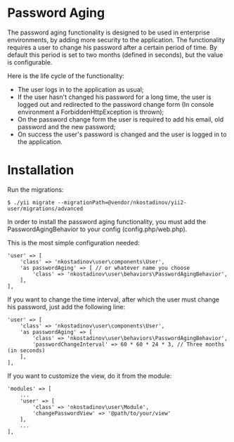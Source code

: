 # Password Aging

The password aging functionality is designed to be used in enterprise environments, by adding more security to the application.
The functionality requires a user to change his password after a certain period of time.
By default this period is set to two months (defined in seconds), but the value is configurable.

Here is the life cycle of the functionality:
 - The user logs in to the application as usual;
 - If the user hasn't changed his password for a long time, the user is logged out and redirected to the password change form (In console environment a ForbiddenHttpException is thrown); 
 - On the password change form the user is required to add his email, old password and the new password;
 - On success the user's password is changed and the user is logged in to the application.

# Installation

Run the migrations:

```
$ ./yii migrate --migrationPath=@vendor/nkostadinov/yii2-user/migrations/advanced
```

In order to install the password aging functionality, you must add the PasswordAgingBehavior to your config (config.php/web.php).

This is the most simple configuration needed:

```
'user' => [
    'class' => 'nkostadinov\user\components\User',
    'as passwordAging' => [ // or whatever name you choose
        'class' => 'nkostadinov\user\behaviors\PasswordAgingBehavior',
    ],
],
```

If you want to change the time interval, after which the user must change his password, just add the following line:

```
'user' => [
    'class' => 'nkostadinov\user\components\User',
    'as passwordAging' => [
        'class' => 'nkostadinov\user\behaviors\PasswordAgingBehavior',
        'passwordChangeInterval' => 60 * 60 * 24 * 3, // Three months (in seconds)
    ],
],
```

If you want to customize the view, do it from the module:

```
'modules' => [
    ...
    'user' => [
        'class' => 'nkostadinov\user\Module',
        'changePasswordView' => '@path/to/your/view'
    ],
    ...
],
```